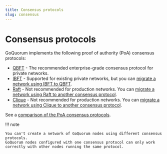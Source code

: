 ```yaml
---
title: Consensus protocols
slug: consensus
---
```


# Consensus protocols

GoQuorum implements the following proof of authority (PoA) consensus protocols:

- [QBFT](../configure-and-manage/configure/consensus-protocols/qbft.md) - The recommended enterprise-grade consensus protocol for private networks.
- [IBFT](../configure-and-manage/configure/consensus-protocols/ibft.md) - Supported for existing private networks, but you can [migrate a network using IBFT to QBFT](../configure-and-manage/configure/consensus-protocols/qbft.md#migrate-from-ibft-to-qbft).
- [Raft](../configure-and-manage/configure/consensus-protocols/raft.md) - Not recommended for production networks. You can [migrate a network using Raft to another consensus protocol](../configure-and-manage/configure/consensus-protocols/raft.md#migrate-from-raft-to-another-consensus-protocol).
- [Clique](../configure-and-manage/configure/consensus-protocols/clique.md) - Not recommended for production networks. You can [migrate a network using Clique to another consensus protocol](../configure-and-manage/configure/consensus-protocols/clique.md#migrate-from-clique-to-another-consensus-protocol).

See a [comparison of the PoA consensus protocols](./consensus/comparing-poa.md).

!!! note

    You can't create a network of GoQuorum nodes using different consensus protocols.
    GoQuorum nodes configured with one consensus protocol can only work correctly with other nodes running the same protocol.
